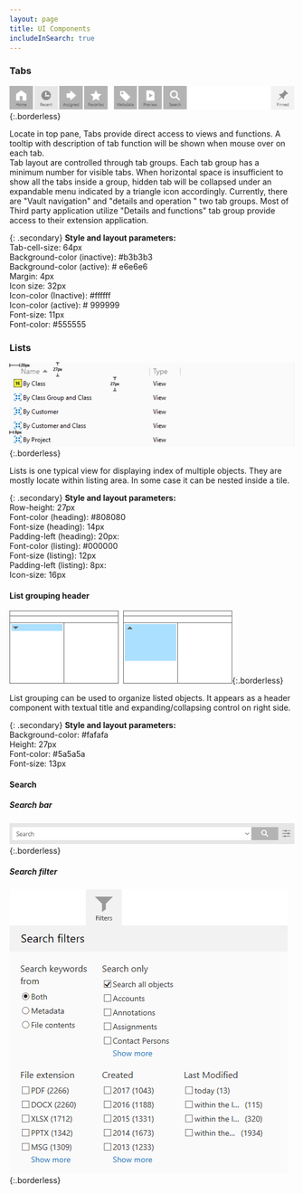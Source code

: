 ```yaml
---
layout: page
title: UI Components
includeInSearch: true
---
```


### Tabs

![Tabs](UI-components-tabs.png){:.borderless}

Locate in top pane, Tabs provide direct access to views and functions. A tooltip with description of tab function will be shown when mouse over on each tab.  
Tab layout are controlled through tab groups. Each tab group has a minimum number for visible tabs. When horizontal space is insufficient to show all the tabs inside a group, hidden tab will be collapsed under an expandable menu indicated by a triangle icon accordingly.  Currently, there are "Vault navigation" and "details and operation " two tab groups. Most of Third party application utilize "Details and functions" tab group provide access to their extension application.  

{: .secondary}
**Style and layout parameters:**  
Tab-cell-size: 64px  
Background-color (inactive): #b3b3b3  
Background-color (active): # e6e6e6  
Margin: 4px  
Icon size: 32px  
Icon-color (Inactive): #ffffff  
Icon-color (active): # 999999  
Font-size: 11px  
Font-color: #555555  


### Lists

![Lists](UI-components-lists.png){:.borderless}

Lists is one typical view for displaying index of multiple objects. They are mostly locate within listing area. In some case it can be nested inside a tile.  

{: .secondary}
**Style and layout parameters:**  
Row-height: 27px  
Font-color (heading): #808080  
Font-size (heading): 14px  
Padding-left (heading): 20px:  
Font-color (listing): #000000  
Font-size (listing): 12px  
Padding-left (listing): 8px:  
Icon-size: 16px  

#### List grouping header
![List grouping](UI-components-list-grouping.png){:.borderless}

List grouping can be used to organize listed objects. It appears as a header component with textual title and expanding/collapsing control on right side.  

{: .secondary}
**Style and layout parameters:**  
Background-color: #fafafa  
Height: 27px  
Font-color: #5a5a5a  
Font-size: 13px  

#### Search 

##### Search bar

![search bar](UI-components-search-bar.png){:.borderless}

##### Search filter

![search filters](UI-components-search-filters.png){:.borderless}